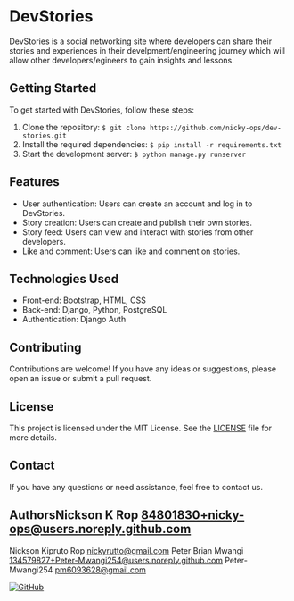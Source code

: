 # DevStories
DevStories is a social networking site where developers can share their stories and experiences in their develpment/engineering journey which will allow other developers/egineers to gain insights and lessons.

## Getting Started
To get started with DevStories, follow these steps:

1. Clone the repository: `$ git clone https://github.com/nicky-ops/dev-stories.git`
2. Install the required dependencies: `$ pip install -r requirements.txt`
3. Start the development server: `$ python manage.py runserver`

## Features
- User authentication: Users can create an account and log in to DevStories.
- Story creation: Users can create and publish their own stories.
- Story feed: Users can view and interact with stories from other developers.
- Like and comment: Users can like and comment on stories.

## Technologies Used
- Front-end: Bootstrap, HTML, CSS
- Back-end: Django, Python, PostgreSQL
- Authentication: Django Auth

## Contributing
Contributions are welcome! If you have any ideas or suggestions, please open an issue or submit a pull request.

## License
This project is licensed under the MIT License. See the [LICENSE](./LICENSE) file for more details.

## Contact
If you have any questions or need assistance, feel free to contact us.

## AuthorsNickson K Rop <84801830+nicky-ops@users.noreply.github.com>
Nickson Kipruto Rop <nickyrutto@gmail.com>
Peter Brian Mwangi <134579827+Peter-Mwangi254@users.noreply.github.com>
Peter-Mwangi254 <pm6093628@gmail.com>

[![GitHub](https://img.shields.io/badge/GitHub-Profile-blue?style=flat-square&logo=github)](https://github.com/yourusername)
